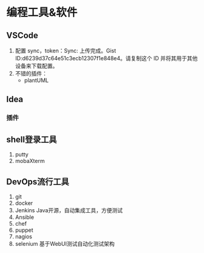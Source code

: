 # 编程工具&软件

## VSCode

1. 配置 sync，token：Sync: 上传完成。Gist ID:d6239d37c64e51c3ecb12307f1e848e4。请复制这个 ID 并将其用于其他设备来下载配置。
2. 不错的插件：
   - plantUML


## Idea
### 插件


## shell登录工具

1. putty
2. mobaXterm


## DevOps流行工具
1. git
2. docker 
3. Jenkins Java开源，自动集成工具，方便测试
4. Ansible
5. chef
6. puppet
7. nagios
8. selenium 基于WebUI测试自动化测试架构